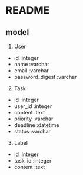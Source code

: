 # README

## model

1. User
  - id :integer
  - name :varchar
  - email :varchar
  - password_digest :varchar
2. Task
  - id :integer
  - user_id :integer
  - content :text
  - priority :varchar
  - deadline :datetime
  - status :varchar
3. Label
  - id :integer
  - task_id :integer
  - content :text
